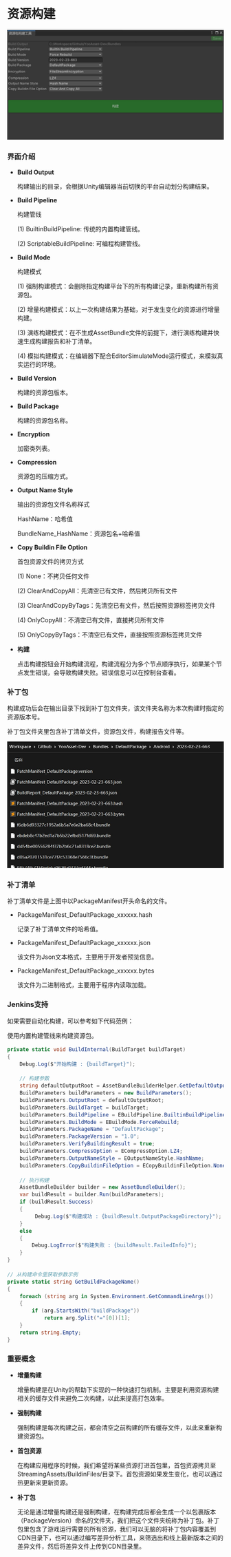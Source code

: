 # 资源构建

![image](./Image/AssetBuilder-img1.jpg)

### 界面介绍

- **Build Output**

  构建输出的目录，会根据Unity编辑器当前切换的平台自动划分构建结果。

- **Build Pipeline**

  构建管线

  (1) BuiltinBuildPipeline: 传统的内置构建管线。

  (2) ScriptableBuildPipeline: 可编程构建管线。

- **Build Mode**

  构建模式

  (1) 强制构建模式：会删除指定构建平台下的所有构建记录，重新构建所有资源包。

  (2) 增量构建模式：以上一次构建结果为基础，对于发生变化的资源进行增量构建。

  (3) 演练构建模式：在不生成AssetBundle文件的前提下，进行演练构建并快速生成构建报告和补丁清单。

  (4) 模拟构建模式：在编辑器下配合EditorSimulateMode运行模式，来模拟真实运行的环境。

- **Build Version**

  构建的资源包版本。

- **Build Package**

  构建的资源包名称。

- **Encryption**

  加密类列表。

- **Compression**

  资源包的压缩方式。

- **Output Name Style**

  输出的资源包文件名称样式

  HashName：哈希值

  BundleName_HashName：资源包名+哈希值

 - **Copy Buildin File Option**

   首包资源文件的拷贝方式

   (1) None：不拷贝任何文件

   (2) ClearAndCopyAll：先清空已有文件，然后拷贝所有文件

   (3) ClearAndCopyByTags：先清空已有文件，然后按照资源标签拷贝文件

   (4) OnlyCopyAll：不清空已有文件，直接拷贝所有文件

   (5) OnlyCopyByTags：不清空已有文件，直接按照资源标签拷贝文件

- **构建**

  点击构建按钮会开始构建流程，构建流程分为多个节点顺序执行，如果某个节点发生错误，会导致构建失败。错误信息可以在控制台查看。

### 补丁包

构建成功后会在输出目录下找到补丁包文件夹，该文件夹名称为本次构建时指定的资源版本号。

补丁包文件夹里包含补丁清单文件，资源包文件，构建报告文件等。

![image](./Image/AssetBuilder-img2.jpg)

### 补丁清单

补丁清单文件是上图中以PackageManifest开头命名的文件。

- PackageManifest_DefaultPackage_xxxxxx.hash

  记录了补丁清单文件的哈希值。

- PackageManifest_DefaultPackage_xxxxxx.json

  该文件为Json文本格式，主要用于开发者预览信息。

- PackageManifest_DefaultPackage_xxxxxx.bytes

  该文件为二进制格式，主要用于程序内读取加载。

### Jenkins支持

如果需要自动化构建，可以参考如下代码范例：

使用内置构建管线来构建资源包。

````csharp
private static void BuildInternal(BuildTarget buildTarget)
{
    Debug.Log($"开始构建 : {buildTarget}");

    // 构建参数
    string defaultOutputRoot = AssetBundleBuilderHelper.GetDefaultOutputRoot();
    BuildParameters buildParameters = new BuildParameters();
    buildParameters.OutputRoot = defaultOutputRoot;
    buildParameters.BuildTarget = buildTarget;
    buildParameters.BuildPipeline = EBuildPipeline.BuiltinBuildPipeline;
    buildParameters.BuildMode = EBuildMode.ForceRebuild;
    buildParameters.PackageName = "DefaultPackage";
    buildParameters.PackageVersion = "1.0";
    buildParameters.VerifyBuildingResult = true;
    buildParameters.CompressOption = ECompressOption.LZ4;
    buildParameters.OutputNameStyle = EOutputNameStyle.HashName;
    buildParameters.CopyBuildinFileOption = ECopyBuildinFileOption.None;
    
    // 执行构建
    AssetBundleBuilder builder = new AssetBundleBuilder();
    var buildResult = builder.Run(buildParameters);
    if (buildResult.Success)
    {
         Debug.Log($"构建成功 : {buildResult.OutputPackageDirectory}");
    }
    else
    {
        Debug.LogError($"构建失败 : {buildResult.FailedInfo}");
    }
}

// 从构建命令里获取参数示例
private static string GetBuildPackageName()
{
    foreach (string arg in System.Environment.GetCommandLineArgs())
    {
        if (arg.StartsWith("buildPackage"))
            return arg.Split("="[0])[1];
    }
    return string.Empty;
}
````

### 重要概念

- **增量构建**

  增量构建是在Unity的帮助下实现的一种快速打包机制。主要是利用资源构建相关的缓存文件来避免二次构建，以此来提高打包效率。

- **强制构建**

  强制构建是每次构建之前，都会清空之前构建的所有缓存文件，以此来重新构建资源包。

- **首包资源**

  在构建应用程序的时候，我们希望将某些资源打进首包里，首包资源拷贝至StreamingAssets/BuildinFiles/目录下。首包资源如果发生变化，也可以通过热更新来更新资源。

- **补丁包**

  无论是通过增量构建还是强制构建，在构建完成后都会生成一个以包裹版本（PackageVersion）命名的文件夹，我们把这个文件夹统称为补丁包。补丁包里包含了游戏运行需要的所有资源，我们可以无脑的将补丁包内容覆盖到CDN目录下，也可以通过编写差异分析工具，来筛选出和线上最新版本之间的差异文件，然后将差异文件上传到CDN目录里。
